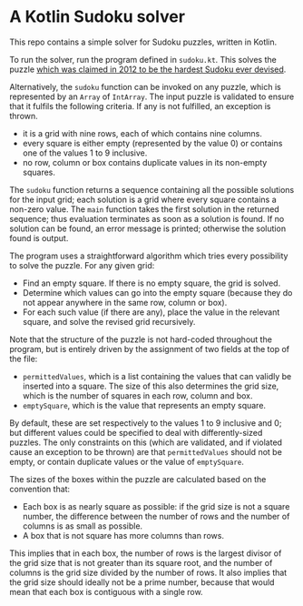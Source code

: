 # A Kotlin Sudoku solver

This repo contains a simple solver for Sudoku puzzles, written in Kotlin.

To run the solver, run the program defined in `sudoku.kt`. This solves the puzzle [which was 
claimed in 2012 to be the hardest Sudoku ever devised](https://abcnews.go.com/blogs/headlines/2012/06/can-you-solve-the-hardest-ever-sudoku).

Alternatively, the `sudoku` function can be invoked on any puzzle, which is represented by an
`Array` of `IntArray`.
The input puzzle is validated to ensure that it fulfils the following criteria. If any is not fulfilled,
an exception is thrown.

* it is a grid with nine rows, each of which contains nine columns.
* every square is either empty (represented by the value 0) or contains one
of the values 1 to 9 inclusive.
* no row, column or box contains duplicate values in its non-empty
squares.

The `sudoku` function returns a sequence containing
all the possible solutions for the input grid; each solution is a grid where 
every square contains a non-zero value.
The `main` function takes the first solution in the
returned sequence; thus evaluation terminates as soon as a solution is found.
If 
no solution can be found, an error message is printed; otherwise the solution found is output.

The program uses a straightforward algorithm which tries every possibility to solve the puzzle.
For any given grid:

* Find an empty square. If there is no empty square, the grid is solved.
* Determine which values can go into the empty square (because they do
not appear anywhere in the same row, column or box). 
* For each such value (if there are any), place the
value in the relevant square, and solve the revised grid recursively.

Note that the structure of the puzzle is not hard-coded throughout the program, but is
entirely driven by the assignment of two fields at the top of the file:

* `permittedValues`, which is a list containing the values that can validly be
inserted into a square. The size of this also determines the grid size, which is the
number of squares in each row, column and box.
* `emptySquare`, which is the value that represents an empty square.

By default, these are set respectively to the values 1 to 9 inclusive and 0; but
different values could be specified to deal with differently-sized puzzles. 
The only constraints on this (which are validated, and if violated cause
an exception to be thrown)
are that `permittedValues` should not be empty, or contain duplicate values or the value of `emptySquare`.

The sizes of the boxes within the puzzle are calculated based on the convention that:

* Each box is as nearly square as possible: if the grid size is not a square number, the difference between the number of rows and the number of columns is as small as possible.
* A box that is not square has more columns than rows.

This implies that in each box, the number of rows is the largest divisor of the grid size that is not greater than its square root, and the number of columns is the grid size divided by the number of rows. It also implies that the grid size should ideally not be a prime number, because that would mean that each box is contiguous with a single row.
